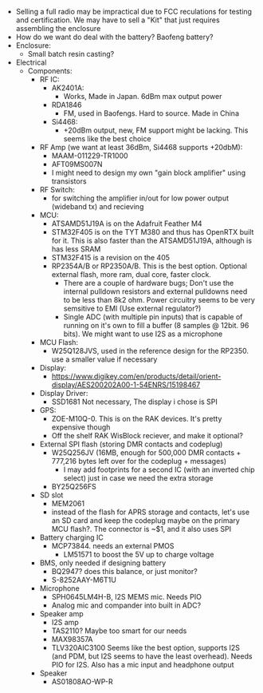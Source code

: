 - Selling a full radio may be impractical due to FCC reculations for testing and certification. We may have to sell a "Kit" that just requires assembling the enclosure
- How do we want do deal with the battery? Baofeng battery?
- Enclosure:
	- Small batch resin casting?
- Electrical
	- Components:
		- RF IC:
			- AK2401A:
				- Works, Made in Japan. 6dBm max output power
			- RDA1846
				- FM, used in Baofengs. Hard to source. Made in China
			- Si4468:
				- +20dBm output, new, FM support might be lacking. This seems like the best choice
		- RF Amp (we want at least 36dBm, Si4468 supports +20dbM):
			- MAAM-011229-TR1000
			- AFT09MS007N
			- I might need to design my own "gain block amplifier" using transistors
		- RF Switch:
			- for switching the amplifier in/out for low power output (wideband tx) and recieving
		- MCU:
			- ATSAMD51J19A is on the Adafruit Feather M4
			- STM32F405 is on the TYT M380 and thus has OpenRTX built for it. This is also faster than the ATSAMD51J19A, although is has less SRAM
			- STM32F415 is a revision on the 405
			- RP2354A/B or RP2350A/B. This is the best option. Optional external flash, more ram, dual core, faster clock. 		
				- There are a couple of hardware bugs; Don't use the internal pulldown resistors and external pulldowns need to be 	less than 8k2 ohm. Power circuitry seems to be very semsitive to EMI (Use external regulator?)
				- Single ADC (with multiple pin inputs) that is capable of running on it's own to fill a buffer (8 samples @ 12bit. 96 bits). We might want to use I2S as a microphone
		- MCU Flash:
			- W25Q128JVS, used in the reference design for the RP2350. use a smaller value if necessary
		- Display:
			- https://www.digikey.com/en/products/detail/orient-display/AES200202A00-1-54ENRS/15198467
		- Display Driver:
			- SSD1681 Not necessary, The display i chose is SPI
		- GPS:
			- ZOE-M10Q-0. This is on the RAK devices. It's pretty expensive though
			- Off the shelf RAK WisBlock reciever, and make it optional?
		- External SPI flash (storing DMR contacts and codeplug)
			- W25Q256JV (16MB, enough for 500,000 DMR contacts + 777,216 bytes left over for the codeplug + messages)
				- I may add footprints for a second IC (with an inverted chip select) just in case we need the extra storage
			- BY25Q256FS
		- SD slot
			- MEM2061
			- instead of the flash for APRS storage and contacts, let's use an SD card and keep the codeplug maybe on the primary MCU flash?. The connector is ~$1, and it also uses SPI
		- Battery charging IC
			- MCP73844. needs an external PMOS
				- LM51571 to boost the 5V up to charge voltage 
		- BMS, only needed if designing battery
			- BQ2947? does this balance, or just monitor?
			- S-8252AAY-M6T1U 
		- Microphone
			- SPH0645LM4H-B, I2S MEMS mic. Needs PIO
			- Analog mic and compander into built in ADC?
		- Speaker amp
			- I2S amp
			- TAS2110? Maybe too smart for our needs
			- MAX98357A
			- TLV320AIC3100 Seems like the best option, supports I2S (and PDM, but I2S seems to have the least overhead). Needs PIO for I2S. Also has a mic input and headphone output
		- Speaker
			- AS01808AO-WP-R